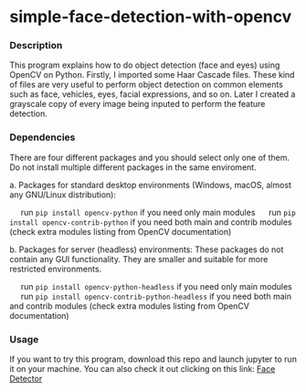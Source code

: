 # simple-face-detection-with-opencv

### Description
This program explains how to do object detection (face and eyes) using OpenCV on Python. Firstly, I imported some Haar Cascade files. These kind of files are very useful to perform object detection on common elements such as face, vehicles, eyes, facial expressions, and so on. Later I created a grayscale copy of every image being inputed to perform the feature detection.

### Dependencies
There are four different packages and you should select only one of them. Do not install multiple different packages in the same enviroment.

a. Packages for standard desktop environments (Windows, macOS, almost any GNU/Linux distribution):

&nbsp;&nbsp;&nbsp;&nbsp;&nbsp;run `pip install opencv-python` if you need only main modules
&nbsp;&nbsp;&nbsp;&nbsp;&nbsp;run `pip install opencv-contrib-python` if you need both main and contrib modules (check extra modules listing from OpenCV documentation)

b. Packages for server (headless) environments:
These packages do not contain any GUI functionality. They are smaller and suitable for more restricted environments.

&nbsp;&nbsp;&nbsp;&nbsp;&nbsp;run `pip install opencv-python-headless` if you need only main modules
&nbsp;&nbsp;&nbsp;&nbsp;&nbsp;run `pip install opencv-contrib-python-headless` if you need both main and contrib modules (check extra modules listing from OpenCV documentation)

### Usage
If you want to try this program, download this repo and launch jupyter to run it on your machine. You can also check it out clicking on this link: [Face Detector](https://nbviewer.jupyter.org/github/igerardoh/simple-face-detection-with-opencv/blob/master/face-detection.ipynb)


